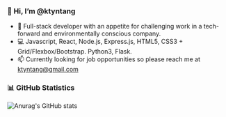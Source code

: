 ### 👋 Hi, I’m @ktyntang

- 🌱 Full-stack developer with an appetite for challenging work in a tech-forward and environmentally conscious company. 
- 💻 Javascript, React, Node.js, Express.js, HTML5, CSS3 + Grid/Flexbox/Bootstrap. Python3, Flask.
- 📫 Currently looking for job opportunities so please reach me at ktyntang@gmail.com

### 📊 GitHub Statistics
![Anurag's GitHub stats](https://github-readme-stats.vercel.app/api?username=ktyntang&show_icons=true&theme=dracula)



<!---
ktyntang/ktyntang is a ✨ special ✨ repository because its `README.md` (this file) appears on your GitHub profile.
You can click the Preview link to take a look at your changes.

